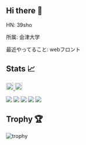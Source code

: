 ## Hi there 👋
HN: 39sho

所属: 会津大学

最近やってること: webフロント


## Stats 📈
<p align="left">
  <a href="https://github.com/39sho">
    <img height="20" src="https://komarev.com/ghpvc/?username=39sho" />
  </a>
  <a href="https://github.com/39sho">
    <img height="20" src="https://img.shields.io/github/followers/39sho?label=follow&logo=github&style=flat" />
  </a>
</p>

![](http://github-profile-summary-cards.vercel.app/api/cards/profile-details?username=39sho&theme=gruvbox)
![](http://github-profile-summary-cards.vercel.app/api/cards/repos-per-language?username=39sho&theme=gruvbox)
![](http://github-profile-summary-cards.vercel.app/api/cards/most-commit-language?username=39sho&theme=gruvbox)
![](http://github-profile-summary-cards.vercel.app/api/cards/stats?username=39sho&theme=gruvbox)
![](http://github-profile-summary-cards.vercel.app/api/cards/productive-time?username=39sho&theme=gruvbox&utcOffset=9)

## Trophy 🏆
![trophy](https://github-profile-trophy.vercel.app/?username=39sho&theme=gruvbox)


